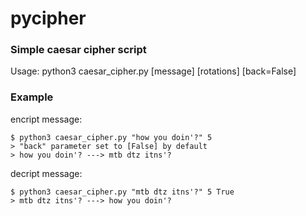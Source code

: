 # pycipher
### Simple caesar cipher script

Usage: python3 caesar_cipher.py [message] [rotations] [back=False]

### Example

encript message:
```
$ python3 caesar_cipher.py "how you doin'?" 5
> "back" parameter set to [False] by default
> how you doin'? ---> mtb dtz itns'?
```
decript message:
```
$ python3 caesar_cipher.py "mtb dtz itns'?" 5 True
> mtb dtz itns'? ---> how you doin'?
```
